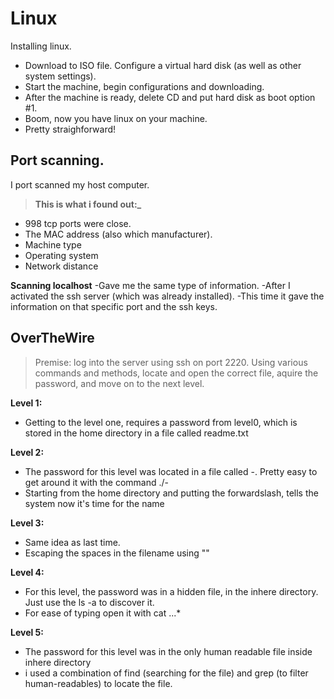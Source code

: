 # Linux

Installing linux. 
- Download to ISO file. Configure a virtual hard disk (as well as other system settings).
- Start the machine, begin configurations and downloading.
- After the machine is ready, delete CD and put hard disk as boot option #1.
- Boom, now you have linux on your machine.
- Pretty straighforward!



## Port scanning.
I port scanned my host computer.
> **This is what i found out:_**
- 998 tcp ports were close.
- The MAC address (also which manufacturer).
- Machine type
- Operating system
- Network distance

**Scanning localhost**
-Gave me the same type of information.
-After I activated the ssh server (which was already installed). 
-This time it gave the information on that specific port and the ssh keys.



## OverTheWire
> Premise: log into the server using ssh on port 2220. Using various commands and methods,
> locate and open the correct file, aquire the password, and move on to the next level.


**Level 1:** 
- Getting to the level one, requires a password from level0, which is stored in the home directory in a file called readme.txt


**Level 2:**
- The password for this level was located in a file called -. Pretty easy to get around it with the command ./-
- Starting from the home directory and putting the forwardslash, tells the system now it's time for the name

**Level 3:**
- Same idea as last time.
- Escaping the spaces in the filename using ""

**Level 4:**
- For this level, the password was in a hidden file, in the inhere directory. Just use the ls -a to discover it.
- For ease of typing open it with cat ...*

**Level 5:**
- The password for this level was in the only human readable file inside inhere directory
- i used a combination of find (searching for the file) and grep (to filter human-readables) to locate the file. 
